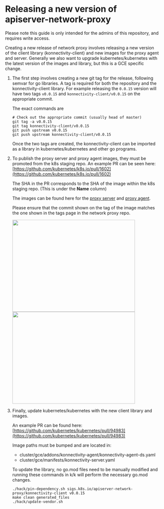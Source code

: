 # Releasing a new version of apiserver-network-proxy

Please note this guide is only intended for the admins of this repository, and requires write access.

Creating a new release of network proxy involves releasing a new version of the client library (konnectivity-client) and new images for the proxy agent and server. Generally we also want to upgrade kubernetes/kubernetes with the latest version of the images and library, but this is a GCE specific change.

1. The first step involves creating a new git tag for the release, following semvar for go libraries. A tag is required for both the repository and the konnectivity-client library. For example releasing the `0.0.15` version will have two tags `v0.0.15` and `konnectivity-client/v0.0.15` on the appropriate commit.

    The exact commands are

    ```
    # Check out the appropriate commit (usually head of master)
    git tag -a v0.0.15
    git tag konnectivity-client/v0.0.15
    git push upstream v0.0.15
    git push upstream konnectivity-client/v0.0.15
    ```

    Once the two tags are created, the konnectivity-client can be imported as a library in kubernetes/kubernetes and other go programs.

2. To publish the proxy server and proxy agent images, they must be promoted from the k8s staging repo. An example PR can be seen here: [https://github.com/kubernetes/k8s.io/pull/1602](https://github.com/kubernetes/k8s.io/pull/1602)

    The SHA in the PR corresponds to the SHA of the image within the k8s staging repo. (This is under the **Name** column)

    The images can be found here for the [proxy server](http://console.cloud.google.com/gcr/images/k8s-staging-kas-network-proxy/GLOBAL/proxy-server?gcrImageListsize=30) and [proxy agent](http://console.cloud.google.com/gcr/images/k8s-staging-kas-network-proxy/GLOBAL/proxy-agent?gcrImageListsize=30).

    Please ensure that the commit shown on the tag of the image matches the one shown in the tags page in the network proxy repo.

    <img src="https://user-images.githubusercontent.com/7691399/106816880-09040600-6644-11eb-8907-f50c53dfe475.png" width="400px" height="300px" /> <img src="https://user-images.githubusercontent.com/7691399/106815303-a4e04280-6641-11eb-82d2-4ef4fb34437a.png" width="400px" height="300px" />

3. Finally, update kubernetes/kubernetes with the new client library and images.

    An example PR can be found here: [https://github.com/kubernetes/kubernetes/pull/94983](https://github.com/kubernetes/kubernetes/pull/94983)

    Image paths must be bumped and are located in:

    - cluster/gce/addons/konnectivity-agent/konnectivity-agent-ds.yaml
    - cluster/gce/manifests/konnectivity-server.yaml

    To update the library, no go.mod files need to be manually modified and running these commands in k/k will perform the necessary go.mod changes.

    ```
    ./hack/pin-dependency.sh sigs.k8s.io/apiserver-network-proxy/konnectivity-client v0.0.15
    make clean generated_files
    ./hack/update-vendor.sh
    ```
